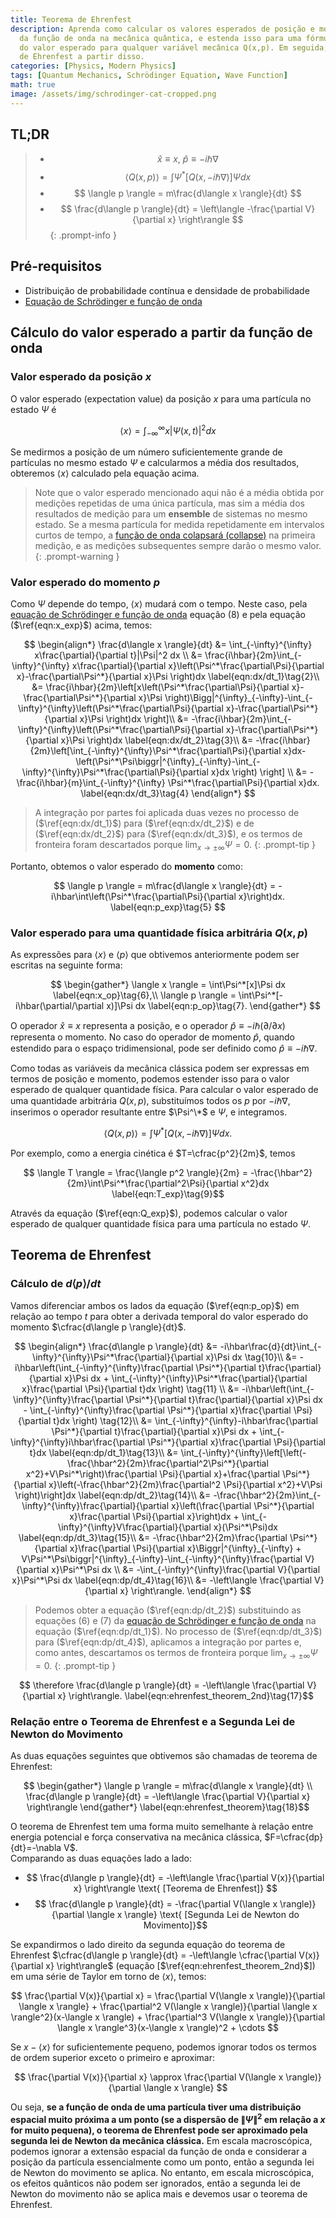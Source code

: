 ```yaml
---
title: Teorema de Ehrenfest
description: Aprenda como calcular os valores esperados de posição e momento a partir
  da função de onda na mecânica quântica, e estenda isso para uma fórmula de cálculo
  do valor esperado para qualquer variável mecânica Q(x,p). Em seguida, derive o teorema
  de Ehrenfest a partir disso.
categories: [Physics, Modern Physics]
tags: [Quantum Mechanics, Schrödinger Equation, Wave Function]
math: true
image: /assets/img/schrodinger-cat-cropped.png
---
```

## TL;DR
> - $$ \hat x \equiv x,\ \hat p \equiv -i\hbar\nabla$$
> - $$ \langle Q(x,p) \rangle = \int \Psi^*[Q(x, -i\hbar\nabla)]\Psi dx $$
> - $$ \langle p \rangle = m\frac{d\langle x \rangle}{dt} $$
> - $$ \frac{d\langle p \rangle}{dt} = \left\langle -\frac{\partial V}{\partial x} \right\rangle $$
{: .prompt-info }

## Pré-requisitos
- Distribuição de probabilidade contínua e densidade de probabilidade
- [Equação de Schrödinger e função de onda](/posts/schrodinger-equation-and-the-wave-function/)

## Cálculo do valor esperado a partir da função de onda
### Valor esperado da posição $x$
O valor esperado (expectation value) da posição $x$ para uma partícula no estado $\Psi$ é

$$ \langle x \rangle = \int_{-\infty}^{\infty}x|\Psi(x,t)|^2 dx \label{eqn:x_exp}\tag{1}$$

Se medirmos a posição de um número suficientemente grande de partículas no mesmo estado $\Psi$ e calcularmos a média dos resultados, obteremos $\langle x \rangle$ calculado pela equação acima.

> Note que o valor esperado mencionado aqui não é a média obtida por medições repetidas de uma única partícula, mas sim a média dos resultados de medição para um **ensemble** de sistemas no mesmo estado. Se a mesma partícula for medida repetidamente em intervalos curtos de tempo, a [função de onda colapsará (collapse)](/posts/schrodinger-equation-and-the-wave-function/#medição-e-colapso-da-função-de-onda) na primeira medição, e as medições subsequentes sempre darão o mesmo valor.
{: .prompt-warning }

### Valor esperado do momento $p$
Como $\Psi$ depende do tempo, $\langle x \rangle$ mudará com o tempo. Neste caso, pela [equação de Schrödinger e função de onda](/posts/schrodinger-equation-and-the-wave-function/) equação (8) e pela equação ($\ref{eqn:x_exp}$) acima, temos:

$$ \begin{align*}
\frac{d\langle x \rangle}{dt} &= \int_{-\infty}^{\infty} x\frac{\partial}{\partial t}|\Psi|^2 dx \\
&= \frac{i\hbar}{2m}\int_{-\infty}^{\infty} x\frac{\partial}{\partial x}\left(\Psi^*\frac{\partial\Psi}{\partial x}-\frac{\partial\Psi^*}{\partial x}\Psi \right)dx \label{eqn:dx/dt_1}\tag{2}\\
&= \frac{i\hbar}{2m}\left[x\left(\Psi^*\frac{\partial\Psi}{\partial x}-\frac{\partial\Psi^*}{\partial x}\Psi \right)\Bigg|^{\infty}_{-\infty}-\int_{-\infty}^{\infty}\left(\Psi^*\frac{\partial\Psi}{\partial x}-\frac{\partial\Psi^*}{\partial x}\Psi \right)dx \right]\\
&= -\frac{i\hbar}{2m}\int_{-\infty}^{\infty}\left(\Psi^*\frac{\partial\Psi}{\partial x}-\frac{\partial\Psi^*}{\partial x}\Psi \right)dx \label{eqn:dx/dt_2}\tag{3}\\
&= -\frac{i\hbar}{2m}\left[\int_{-\infty}^{\infty}\Psi^*\frac{\partial\Psi}{\partial x}dx-\left(\Psi^*\Psi\biggr|^{\infty}_{-\infty}-\int_{-\infty}^{\infty}\Psi^*\frac{\partial\Psi}{\partial x}dx \right) \right] \\
&= -\frac{i\hbar}{m}\int_{-\infty}^{\infty} \Psi^*\frac{\partial\Psi}{\partial x}dx. \label{eqn:dx/dt_3}\tag{4}
\end{align*} $$

> A integração por partes foi aplicada duas vezes no processo de ($\ref{eqn:dx/dt_1}$) para ($\ref{eqn:dx/dt_2}$) e de ($\ref{eqn:dx/dt_2}$) para ($\ref{eqn:dx/dt_3}$), e os termos de fronteira foram descartados porque $\lim_{x\rightarrow\pm\infty}\Psi=0$.
{: .prompt-tip }

Portanto, obtemos o valor esperado do **momento** como:

$$ \langle p \rangle = m\frac{d\langle x \rangle}{dt} = -i\hbar\int\left(\Psi^*\frac{\partial\Psi}{\partial x}\right)dx. \label{eqn:p_exp}\tag{5} $$

### Valor esperado para uma quantidade física arbitrária $Q(x,p)$
As expressões para $\langle x \rangle$ e $\langle p \rangle$ que obtivemos anteriormente podem ser escritas na seguinte forma:

$$ \begin{gather*}
\langle x \rangle = \int\Psi^*[x]\Psi dx \label{eqn:x_op}\tag{6},\\
\langle p \rangle = \int\Psi^*[-i\hbar(\partial/\partial x)]\Psi dx \label{eqn:p_op}\tag{7}.
\end{gather*} $$

O operador $\hat x \equiv x$ representa a posição, e o operador $\hat p \equiv -i\hbar(\partial/\partial x)$ representa o momento. No caso do operador de momento $\hat p$, quando estendido para o espaço tridimensional, pode ser definido como $\hat p \equiv -i\hbar\nabla$.

Como todas as variáveis da mecânica clássica podem ser expressas em termos de posição e momento, podemos estender isso para o valor esperado de qualquer quantidade física. Para calcular o valor esperado de uma quantidade arbitrária $Q(x,p)$, substituímos todos os $p$ por $-i\hbar\nabla$, inserimos o operador resultante entre $\Psi^\*$ e $\Psi$, e integramos.

$$ \langle Q(x,p) \rangle = \int \Psi^*[Q(x, -i\hbar\nabla)]\Psi dx. \label{eqn:Q_exp}\tag{8}$$

Por exemplo, como a energia cinética é $T=\cfrac{p^2}{2m}$, temos

$$ \langle T \rangle = \frac{\langle p^2 \rangle}{2m} = -\frac{\hbar^2}{2m}\int\Psi^*\frac{\partial^2\Psi}{\partial x^2}dx \label{eqn:T_exp}\tag{9}$$

Através da equação ($\ref{eqn:Q_exp}$), podemos calcular o valor esperado de qualquer quantidade física para uma partícula no estado $\Psi$.

## Teorema de Ehrenfest
### Cálculo de $d\langle p \rangle/dt$
Vamos diferenciar ambos os lados da equação ($\ref{eqn:p_op}$) em relação ao tempo $t$ para obter a derivada temporal do valor esperado do momento $\cfrac{d\langle p \rangle}{dt}$.

$$ \begin{align*}
\frac{d\langle p \rangle}{dt} &= -i\hbar\frac{d}{dt}\int_{-\infty}^{\infty}\Psi^*\frac{\partial}{\partial x}\Psi dx \tag{10}\\
&= -i\hbar\left(\int_{-\infty}^{\infty}\frac{\partial \Psi^*}{\partial t}\frac{\partial}{\partial x}\Psi dx + \int_{-\infty}^{\infty}\Psi^*\frac{\partial}{\partial x}\frac{\partial \Psi}{\partial t}dx \right) \tag{11} \\
&= -i\hbar\left(\int_{-\infty}^{\infty}\frac{\partial \Psi^*}{\partial t}\frac{\partial}{\partial x}\Psi dx - \int_{-\infty}^{\infty}\frac{\partial \Psi^*}{\partial x}\frac{\partial \Psi}{\partial t}dx \right) \tag{12}\\
&= \int_{-\infty}^{\infty}-i\hbar\frac{\partial \Psi^*}{\partial t}\frac{\partial}{\partial x}\Psi dx + \int_{-\infty}^{\infty}i\hbar\frac{\partial \Psi^*}{\partial x}\frac{\partial \Psi}{\partial t}dx \label{eqn:dp/dt_1}\tag{13}\\
&= \int_{-\infty}^{\infty}\left[\left(-\frac{\hbar^2}{2m}\frac{\partial^2\Psi^*}{\partial x^2}+V\Psi^*\right)\frac{\partial \Psi}{\partial x}+\frac{\partial \Psi^*}{\partial x}\left(-\frac{\hbar^2}{2m}\frac{\partial^2 \Psi}{\partial x^2}+V\Psi \right)\right]dx \label{eqn:dp/dt_2}\tag{14}\\
&= -\frac{\hbar^2}{2m}\int_{-\infty}^{\infty}\frac{\partial}{\partial x}\left(\frac{\partial \Psi^*}{\partial x}\frac{\partial \Psi}{\partial x}\right)dx + \int_{-\infty}^{\infty}V\frac{\partial}{\partial x}(\Psi^*\Psi)dx \label{eqn:dp/dt_3}\tag{15}\\
&= -\frac{\hbar^2}{2m}\frac{\partial \Psi^*}{\partial x}\frac{\partial \Psi}{\partial x}\Biggr|^{\infty}_{-\infty} + V\Psi^*\Psi\biggr|^{\infty}_{-\infty}-\int_{-\infty}^{\infty}\frac{\partial V}{\partial x}\Psi^*\Psi dx \\
&= -\int_{-\infty}^{\infty}\frac{\partial V}{\partial x}\Psi^*\Psi dx \label{eqn:dp/dt_4}\tag{16}\\
&= -\left\langle \frac{\partial V}{\partial x} \right\rangle.
\end{align*} $$

> Podemos obter a equação ($\ref{eqn:dp/dt_2}$) substituindo as equações (6) e (7) da [equação de Schrödinger e função de onda](/posts/schrodinger-equation-and-the-wave-function/) na equação ($\ref{eqn:dp/dt_1}$). No processo de ($\ref{eqn:dp/dt_3}$) para ($\ref{eqn:dp/dt_4}$), aplicamos a integração por partes e, como antes, descartamos os termos de fronteira porque $\lim_{x\rightarrow\pm\infty}\Psi=0$.
{: .prompt-tip }

$$ \therefore \frac{d\langle p \rangle}{dt} = -\left\langle \frac{\partial V}{\partial x} \right\rangle. \label{eqn:ehrenfest_theorem_2nd}\tag{17}$$

### Relação entre o Teorema de Ehrenfest e a Segunda Lei de Newton do Movimento
As duas equações seguintes que obtivemos são chamadas de teorema de Ehrenfest:

$$ \begin{gather*}
\langle p \rangle = m\frac{d\langle x \rangle}{dt} \\
\frac{d\langle p \rangle}{dt} = -\left\langle \frac{\partial V}{\partial x} \right\rangle 
\end{gather*} \label{eqn:ehrenfest_theorem}\tag{18}$$

O teorema de Ehrenfest tem uma forma muito semelhante à relação entre energia potencial e força conservativa na mecânica clássica, $F=\cfrac{dp}{dt}=-\nabla V$.  
Comparando as duas equações lado a lado:

- $$ \frac{d\langle p \rangle}{dt} = -\left\langle \frac{\partial V(x)}{\partial x} \right\rangle \text{ [Teorema de Ehrenfest]} $$
- $$ \frac{d\langle p \rangle}{dt} = -\frac{\partial V(\langle x \rangle)}{\partial \langle x \rangle} \text{ [Segunda Lei de Newton do Movimento]}$$

Se expandirmos o lado direito da segunda equação do teorema de Ehrenfest $\cfrac{d\langle p \rangle}{dt} = -\left\langle \cfrac{\partial V(x)}{\partial x} \right\rangle$ (equação [$\ref{eqn:ehrenfest_theorem_2nd}$]) em uma série de Taylor em torno de $\langle x \rangle$, temos:

$$ \frac{\partial V(x)}{\partial x} = \frac{\partial V(\langle x \rangle)}{\partial \langle x \rangle} + \frac{\partial^2 V(\langle x \rangle)}{\partial \langle x \rangle^2}(x-\langle x \rangle) + \frac{\partial^3 V(\langle x \rangle)}{\partial \langle x \rangle^3}(x-\langle x \rangle)^2 + \cdots $$

Se $x-\langle x \rangle$ for suficientemente pequeno, podemos ignorar todos os termos de ordem superior exceto o primeiro e aproximar:

$$ \frac{\partial V(x)}{\partial x} \approx \frac{\partial V(\langle x \rangle)}{\partial \langle x \rangle} $$

Ou seja, **se a função de onda de uma partícula tiver uma distribuição espacial muito próxima a um ponto (se a dispersão de $\|\Psi\|^2$ em relação a $x$ for muito pequena), o teorema de Ehrenfest pode ser aproximado pela segunda lei de Newton da mecânica clássica.** Em escala macroscópica, podemos ignorar a extensão espacial da função de onda e considerar a posição da partícula essencialmente como um ponto, então a segunda lei de Newton do movimento se aplica. No entanto, em escala microscópica, os efeitos quânticos não podem ser ignorados, então a segunda lei de Newton do movimento não se aplica mais e devemos usar o teorema de Ehrenfest.
